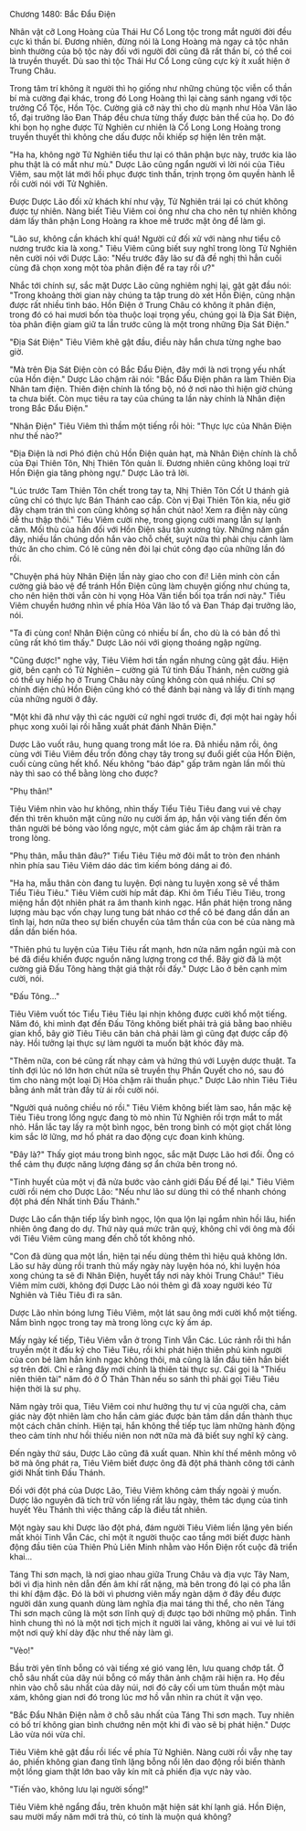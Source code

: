 




Chương 1480: Bắc Đẩu Điện


Nhân vật cỡ Long Hoàng của Thái Hư Cổ Long tộc trong mắt người đời đều cực kì thần bí. Đương nhiên, đừng nói là Long Hoàng mà ngay cả tộc nhân bình thường của bộ tộc này đối với người đời cũng đã rất thần bí, có thể coi là truyền thuyết. Dù sao thì tộc Thái Hư Cổ Long cũng cực kỳ ít xuất hiện ở Trung Châu.

Trong tâm trí không ít người thì họ giống như những chủng tộc viễn cổ thần bí mà cường đại khác, trong đó Long Hoàng thì lại càng sánh ngang với tộc trưởng Cổ Tộc, Hồn Tộc. Cường giả cỡ này thì cho dù mạnh như Hỏa Vân lão tổ, đại trưởng lão Đan Tháp đều chưa từng thấy được bản thể của họ. Do đó khi bọn họ nghe được Tử Nghiên cư nhiên là Cổ Long Long Hoàng trong truyền thuyết thì không che dấu được nỗi khiếp sợ hiện lên trên mặt.

"Ha ha, không ngờ Tử Nghiên tiểu thư lại có thân phận bực này, trước kia lão phu thật là có mắt như mù." Dược Lão cũng ngẩn người vì lời nói của Tiêu Viêm, sau một lát mới hồi phục được tinh thần, trịnh trọng ôm quyền hành lễ rồi cười nói với Tử Nghiên.

Được Dược Lão đối xử khách khí như vậy, Tử Nghiên trái lại có chút không được tự nhiên. Nàng biết Tiêu Viêm coi ông như cha cho nên tự nhiên không dám lấy thân phận Long Hoàng ra khoe mẽ trước mặt ông để làm gì.

"Lão sư, không cần khách khí quá! Người cứ đối xử với nàng như tiểu cô nương trước kia là xong." Tiêu Viêm cũng biết suy nghĩ trong lòng Tử Nghiên nên cười nói với Dược Lão: "Nếu trước đây lão sư đã đề nghị thì hẳn cuối cùng đã chọn xong một tòa phân điện để ra tay rồi ư?"

Nhắc tới chính sự, sắc mặt Dược Lão cũng nghiêm nghị lại, gật gật đầu nói: "Trong khoảng thời gian này chúng ta tập trung dò xét Hồn Điện, cũng nhận được rất nhiều tình báo. Hồn Điện ở Trung Châu có không ít phân điện, trong đó có hai mươi bốn tòa thuộc loại trọng yếu, chúng gọi là Địa Sát Điện, tòa phân điện giam giữ ta lần trước cũng là một trong những Địa Sát Điện."

"Địa Sát Điện" Tiêu Viêm khẽ gật đầu, điều này hắn chưa từng nghe bao giờ.

"Mà trên Địa Sát Điện còn có Bắc Đẩu Điện, đây mới là nơi trọng yếu nhất của Hồn điện." Dược Lão chậm rãi nói: "Bắc Đẩu Điện phân ra làm Thiên Địa Nhân tam điện. Thiên điện chính là tổng bộ, nó ở nơi nào thì hiện giờ chúng ta chưa biết. Còn mục tiêu ra tay của chúng ta lần này chính là Nhân điện trong Bắc Đẩu Điện."

"Nhân Điện" Tiêu Viêm thì thầm một tiếng rồi hỏi: "Thực lực của Nhân Điện như thế nào?"

"Địa Điện là nơi Phó điện chủ Hồn Điện quản hạt, mà Nhân Điện chính là chỗ của Đại Thiên Tôn, Nhị Thiên Tôn quản lí. Đương nhiên cũng không loại trừ Hồn Điện gia tăng phòng ngự." Dược Lão trả lời.

"Lúc trước Tam Thiên Tôn chết trong tay ta, Nhị Thiên Tôn Cốt U thánh giả cũng chỉ có thực lực Bán Thánh cao cấp. Còn vị Đại Thiên Tôn kia, nếu giờ đây chạm trán thì con cũng không sợ hắn chút nào! Xem ra điện này cũng dễ thu thập thôi." Tiêu Viêm cười nhẹ, trong giọng cười mang lẫn sự lạnh căm. Mối thù của hắn đối với Hồn Điện sâu tận xương tủy. Những năm gần đây, nhiều lần chúng dồn hắn vào chỗ chết, suýt nữa thì phải chịu cảnh làm thức ăn cho chim. Có lẽ cũng nên đòi lại chút công đạo của những lần đó rồi.

"Chuyện phá hủy Nhân Điện lần này giao cho con đi! Liên minh còn cần cường giả bảo vệ để tránh Hồn Điện cũng làm chuyện giống như chúng ta, cho nên hiện thời vẫn còn hi vọng Hỏa Vân tiền bối tọa trấn nơi này." Tiêu Viêm chuyển hướng nhìn về phía Hỏa Vân lão tổ và Đan Tháp đại trưởng lão, nói.

"Ta đi cùng con! Nhân Điện cũng có nhiều bí ẩn, cho dù là có bản đồ thì cũng rất khó tìm thấy." Dược Lão nói với giọng thoáng ngập ngừng.

"Cũng được!" nghe vậy, Tiêu Viêm hơi tần ngần nhưng cũng gật đầu. Hiện giờ, bên cạnh có Tử Nghiên – cường giả Tứ tinh Đấu Thánh, nên cường giả có thể uy hiếp họ ở Trung Châu này cũng không còn quá nhiều. Chỉ sợ chính điện chủ Hồn Điện cũng khó có thể đánh bại nàng và lấy đi tính mạng của những người ở đây.

"Một khi đã như vậy thì các người cứ nghỉ ngơi trước đi, đợi một hai ngày hồi phục xong xuôi lại rồi hẵng xuất phát đánh Nhân Điện."

Dược Lão vuốt râu, hung quang trong mắt lóe ra. Đã nhiều năm rồi, ông cùng với Tiêu Viêm đều trốn đông chạy tây trong sự đuổi giết của Hồn Điện, cuối cùng cũng hết khổ. Nếu không "báo đáp" gấp trăm ngàn lần mối thù này thì sao có thể bằng lòng cho được?

"Phụ thân!"

Tiêu Viêm nhìn vào hư không, nhìn thấy Tiểu Tiêu Tiêu đang vui vẻ chạy đến thì trên khuôn mặt cũng nửo nụ cười ấm áp, hắn vội vàng tiến đến ôm thân người bé bỏng vào lồng ngực, một cảm giác ấm áp chậm rãi tràn ra trong lòng.

"Phụ thân, mẫu thân đâu?" Tiểu Tiêu Tiêu mở đôi mắt to tròn đen nhánh nhìn phía sau Tiêu Viêm dáo dác tìm kiếm bóng dáng ai đó.

"Ha ha, mẫu thân còn đang tu luyện. Đợi nàng tu luyện xong sẽ về thăm Tiểu Tiêu Tiêu." Tiêu Viêm cười híp mắt đáp. Khi ôm Tiểu Tiêu Tiêu, trong miệng hắn đột nhiên phát ra âm thanh kinh ngạc. Hắn phát hiện trong năng lượng màu bạc vốn chạy lung tung bát nháo cơ thể cô bé đang dần dần an tĩnh lại, hơn nữa theo sự biến chuyển của tâm thần của con bé của nàng mà dần dần biến hóa.

"Thiên phú tu luyện của Tiêu Tiêu rất mạnh, hơn nửa năm ngắn ngủi mà con bé đã điều khiển được nguồn năng lượng trong cơ thể. Bây giờ đã là một cường giả Đấu Tông hàng thật giá thật rồi đấy." Dược Lão ở bên cạnh mỉm cười, nói.

"Đấu Tông…"

Tiêu Viêm vuốt tóc Tiểu Tiêu Tiêu lại nhịn không được cười khổ một tiếng. Năm đó, khi mình đạt đến Đấu Tông không biết phải trả giá bằng bao nhiêu gian khổ, bây giờ Tiêu Tiêu căn bản chả phải làm gì cũng đạt được cấp độ này. Hồi tưởng lại thực sự làm người ta muốn bật khóc đây mà.

"Thêm nữa, con bé cũng rất nhạy cảm và hứng thú với Luyện dược thuật. Ta tính đợi lúc nó lớn hơn chút nữa sẽ truyền thụ Phần Quyết cho nó, sau đó tìm cho nàng một loại Dị Hỏa chậm rãi thuần phục." Dược Lão nhìn Tiêu Tiêu bằng ánh mắt tràn đầy từ ái rồi cười nói.

"Người quá nuông chiều nó rồi." Tiêu Viêm không biết làm sao, hắn mặc kệ Tiêu Tiêu trong lồng ngực đang tò mò nhìn Tử Nghiên rồi trợn mắt to mắt nhỏ. Hắn lắc tay lấy ra một bình ngọc, bên trong bình có một giọt chất lỏng kim sắc lờ lững, mơ hồ phát ra dao động cực đoan kinh khủng.

"Đây là?" Thấy giọt máu trong bình ngọc, sắc mặt Dược Lão hơi đổi. Ông có thể cảm thụ được năng lượng đáng sợ ẩn chứa bên trong nó.

"Tinh huyết của một vị đã nửa bước vào cảnh giới Đấu Đế để lại." Tiêu Viêm cười rồi ném cho Dược Lão: "Nếu như lão sư dùng thì có thể nhanh chóng đột phá đến Nhất tinh Đấu Thánh."

Dược Lão cẩn thận tiếp lấy bình ngọc, lộn qua lộn lại ngắm nhìn hồi lâu, hiển nhiên ông đang do dự. Thứ này quá mức trân quý, không chỉ với ông mà đối với Tiêu Viêm cũng mang đến chỗ tốt không nhỏ.

"Con đã dùng qua một lần, hiện tại nếu dùng thêm thì hiệu quả không lớn. Lão sư hãy dùng rồi tranh thủ mấy ngày này luyện hóa nó, khi luyện hóa xong chúng ta sẽ đi Nhân Điện, huyết tẩy nơi này khỏi Trung Châu!" Tiêu Viêm mỉm cười, không đợi Dược Lão nói thêm gì đã xoay người kéo Tử Nghiên và Tiêu Tiêu đi ra sân.

Dược Lão nhìn bóng lưng Tiêu Viêm, một lát sau ông mới cười khổ một tiếng. Nắm bình ngọc trong tay mà trong lòng cực kỳ ấm áp.

Mấy ngày kế tiếp, Tiêu Viêm vẫn ở trong Tinh Vẫn Các. Lúc rảnh rỗi thì hắn truyền một ít đấu kỹ cho Tiêu Tiêu, rồi khi phát hiện thiên phú kinh người của con bé làm hắn kinh ngạc không thôi, mà cũng là lần đầu tiên hắn biết sợ trên đời. Chỉ e rằng đây mới chính là thiên tài thực sự. Cái gọi là "Thiếu niên thiên tài" năm đó ở Ô Thản Thàn nếu so sánh thì phải gọi Tiêu Tiêu hiện thời là sư phụ.

Năm ngày trôi qua, Tiêu Viêm coi như hưởng thụ tư vị của người cha, cảm giác này đột nhiên làm cho hắn cảm giác được bản tâm dần dần thành thục một cách chân chính. Hiện tại, hắn không thể tiếp tục làm những hành động theo cảm tính như hồi thiếu niên non nớt nữa mà đã biết suy nghĩ kỹ càng.

Đến ngày thứ sáu, Dược Lão cũng đã xuất quan. Nhìn khí thế mênh mông vô bờ mà ông phát ra, Tiêu Viêm biết được ông đã đột phá thành công tới cảnh giới Nhất tinh Đấu Thánh.

Đối với đột phá của Dược Lão, Tiêu Viêm không cảm thấy ngoài ý muốn. Dược lão nguyên đã tích trữ vốn liếng rất lâu ngày, thêm tác dụng của tinh huyết Yêu Thánh thì việc thăng cấp là điều tất nhiên.

Một ngày sau khi Dược lão đột phá, đám người Tiêu Viêm liền lặng yên biến mất khỏi Tinh Vẫn Các, chỉ một ít người thuộc cao tầng mới biết được hành động đầu tiên của Thiên Phủ Liên Minh nhằm vào Hồn Điện rốt cuộc đã triển khai…

Táng Thi sơn mạch, là nơi giao nhau giữa Trung Châu và địa vực Tây Nam, bởi vì địa hình nên dẫn đến âm khí rất nặng, mà bên trong đó lại có pha lẫn thi khí đậm đặc. Đó là bởi vì phương viên mấy ngàn dặm ở đây đều được người dân xung quanh dùng làm nghĩa địa mai táng thi thể, cho nên Táng Thi sơn mạch cũng là một sơn lĩnh quỷ dị được tạo bởi những mộ phần. Tình hình chung thì nó là một nơi tịch mịch ít người lai vãng, không ai vui vẻ lui tới một nơi quỷ khí dày đặc như thế này làm gì.

"Vèo!"

Bầu trời yên tĩnh bỗng có vài tiếng xé gió vang lên, lưu quang chớp tắt. Ở chỗ sâu nhất của dãy núi bỗng có mấy thân ảnh chậm rãi hiện ra. Họ đều nhìn vào chỗ sâu nhất của dãy núi, nơi đó cây cối um tùm thuần một màu xám, không gian nơi đó trong lúc mơ hồ vẫn nhìn ra chút ít vặn vẹo.

"Bắc Đẩu Nhân Điện nằm ở chỗ sâu nhất của Táng Thi sơn mạch. Tuy nhiên có bố trí không gian bình chướng nên một khi đi vào sẽ bị phát hiện." Dược Lão vừa nói vừa chỉ.

Tiêu Viêm khẽ gật đầu rồi liếc về phía Tử Nghiên. Nàng cười rồi vẫy nhẹ tay áo, phiến không gian đang tĩnh lặng bỗng nổi lên dao động rồi biến thành một lồng giam thật lớn bao vây kín mít cả phiến địa vực này vào.

"Tiến vào, không lưu lại người sống!"

Tiêu Viêm khẽ ngẩng đầu, trên khuôn mặt hiện sát khí lạnh giá. Hồn Điện, sau mười mấy năm mới trả thù, có tính là muộn quá không?




